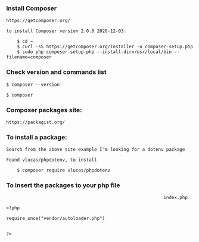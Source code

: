 ### Install Composer 

    https://getcomposer.org/

    to install Composer version 2.0.8 2020-12-03:

        $ cd ~
        $ curl -sS https://getcomposer.org/installer -o composer-setup.php
        $ sudo php composer-setup.php --install-dir=/usr/local/bin --filename=composer


### Check version and commands list

    $ composer --version

    $ composer

### Composer packages site:

    https://packagist.org/


### To install a package:

    Search from the above site example I'm looking for a dotenv package

    Found vlucas/phpdotenv, to install

        $ composer require vlucas/phpdotenv

### To insert the packages to your php file 

                                                               index.php

    <?php

    require_once("vendor/autoloader.php")
    
    
    ?>


